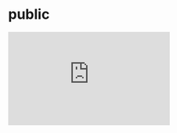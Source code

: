 # public
<iframe src="https://api.ca.badgr.io/public/assertions/ZVqirV7YQx2mn384BU1yag?embedVersion=1&amp;embedWidth=330&amp;embedHeight=191&amp;identity__email=john.bridge%40jtglobal.com" style="width: 330px; height: 191px; border: 0px none;" title="Badge: Contestant - Global OSINT Search Party CTF"></iframe>
